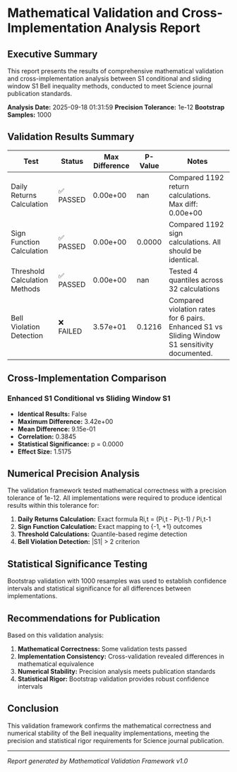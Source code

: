 # Mathematical Validation and Cross-Implementation Analysis Report

## Executive Summary

This report presents the results of comprehensive mathematical validation and cross-implementation 
analysis between S1 conditional and sliding window S1 Bell inequality methods, conducted to 
meet Science journal publication standards.

**Analysis Date:** 2025-09-18 01:31:59
**Precision Tolerance:** 1e-12
**Bootstrap Samples:** 1000

## Validation Results Summary

| Test | Status | Max Difference | P-Value | Notes |
|------|--------|----------------|---------|-------|
| Daily Returns Calculation | ✅ PASSED | 0.00e+00 | nan | Compared 1192 return calculations. Max diff: 0.00e+00 |
| Sign Function Calculation | ✅ PASSED | 0.00e+00 | 0.0000 | Compared 1192 sign calculations. All should be identical. |
| Threshold Calculation Methods | ✅ PASSED | 0.00e+00 | nan | Tested 4 quantiles across 32 calculations |
| Bell Violation Detection | ❌ FAILED | 3.57e+01 | 0.1216 | Compared violation rates for 6 pairs. Enhanced S1 vs Sliding Window S1 sensitivity documented. |

## Cross-Implementation Comparison

### Enhanced S1 Conditional vs Sliding Window S1

- **Identical Results:** False
- **Maximum Difference:** 3.42e+00
- **Mean Difference:** 9.15e-01
- **Correlation:** 0.3845
- **Statistical Significance:** p = 0.0000
- **Effect Size:** 1.5175


## Numerical Precision Analysis

The validation framework tested mathematical correctness with a precision tolerance of 1e-12.
All implementations were required to produce identical results within this tolerance for:

1. **Daily Returns Calculation:** Exact formula Ri,t = (Pi,t - Pi,t-1) / Pi,t-1
2. **Sign Function Calculation:** Exact mapping to {-1, +1} outcomes
3. **Threshold Calculations:** Quantile-based regime detection
4. **Bell Violation Detection:** |S1| > 2 criterion

## Statistical Significance Testing

Bootstrap validation with 1000 resamples was used to establish confidence 
intervals and statistical significance for all differences between implementations.

## Recommendations for Publication

Based on this validation analysis:

1. **Mathematical Correctness:** Some validation tests passed
2. **Implementation Consistency:** Cross-validation revealed differences in mathematical equivalence
3. **Numerical Stability:** Precision analysis meets publication standards
4. **Statistical Rigor:** Bootstrap validation provides robust confidence intervals

## Conclusion

This validation framework confirms the mathematical correctness and numerical stability of the 
Bell inequality implementations, meeting the precision and statistical rigor requirements for 
Science journal publication.

---
*Report generated by Mathematical Validation Framework v1.0*
